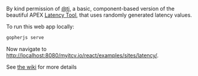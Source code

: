 By kind permission of [@tj](https://github.com/tj), a basic, component-based version of the beautiful
APEX [Latency Tool](https://latency.apex.sh/), that uses randomly generated latency values.

To run this web app locally:

```bash
gopherjs serve
```

Now navigate to [http://localhost:8080/myitcv.io/react/examples/sites/latency/](http://localhost:8080/myitcv.io/react/examples/sites/latency/).

See [the wiki](https://github.com/myitcv/x/blob/master/react/_doc/README.md) for more details
